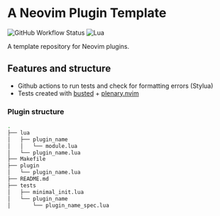 # A Neovim Plugin Template

<!--FIXME-->
![GitHub Workflow Status](https://img.shields.io/github/workflow/status/ellisonleao/nvim-plugin-template/default?style=for-the-badge)
![Lua](https://img.shields.io/badge/Made%20with%20Lua-blueviolet.svg?style=for-the-badge&logo=lua)

A template repository for Neovim plugins.

<!--TODO.update-->
## Features and structure

- Github actions to run tests and check for formatting errors (Stylua)
- Tests created with [busted](https://olivinelabs.com/busted/) + [plenary.nvim](https://github.com/nvim-lua/plenary.nvim)

<!--TODO.update-->
### Plugin structure

```sh
.
├── lua
│   ├── plugin_name
│   │   └── module.lua
│   └── plugin_name.lua
├── Makefile
├── plugin
│   └── plugin_name.lua
├── README.md
├── tests
│   ├── minimal_init.lua
│   └── plugin_name
│       └── plugin_name_spec.lua
```
